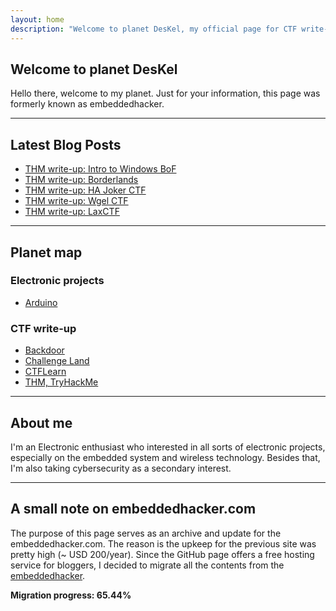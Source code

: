 ```yaml
---
layout: home
description: "Welcome to planet DesKel, my official page for CTF write-up, Electronic tutorial, review and etc."
---
```


## Welcome to planet DesKel

Hello there, welcome to my planet. Just for your information, this page was formerly known as embeddedhacker.

---

## Latest Blog Posts
<!-- BLOG-POST-LIST:START -->
- [THM write-up: Intro to Windows BoF](https://deskel.github.io/posts/thm/intro-to-windows-bof)
- [THM write-up: Borderlands](https://deskel.github.io/posts/thm/borderlands)
- [THM write-up: HA Joker CTF](https://deskel.github.io/posts/thm/ha-joker-ctf)
- [THM write-up: Wgel CTF](https://deskel.github.io/posts/thm/wgel-ctf)
- [THM write-up: LaxCTF](https://deskel.github.io/posts/thm/laxctf)
<!-- BLOG-POST-LIST:END -->

---

## Planet map

### Electronic projects
- [Arduino](https://deskel.github.io/arduino)

### CTF write-up
- [Backdoor](https://deskel.github.io/backdoor)
- [Challenge Land](https://deskel.github.io/challenge-land)
- [CTFLearn](https://deskel.github.io/ctflearn)
- [THM, TryHackMe](https://deskel.github.io/thm)

---

## About me

I'm an Electronic enthusiast who interested in all sorts of electronic projects, especially on the embedded system and wireless technology. Besides that, I'm also taking cybersecurity as a secondary interest.

---

## A small note on embeddedhacker.com

The purpose of this page serves as an archive and update for the embeddedhacker.com. The reason is the upkeep for the previous site was pretty high (~ USD 200/year). Since the GitHub page offers a free hosting service for bloggers, I decided to migrate all the contents from the [embeddedhacker](https://www.embeddedhacker.com).

**Migration progress: 65.44%**
